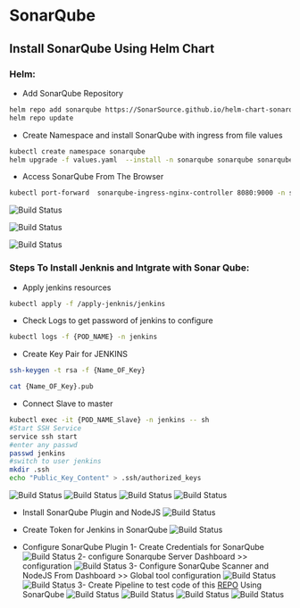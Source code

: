 # SonarQube
## Install SonarQube Using Helm Chart
### Helm:
- Add SonarQube Repository
```sh
helm repo add sonarqube https://SonarSource.github.io/helm-chart-sonarqube
helm repo update

```
- Create Namespace and install SonarQube with ingress from file values 
```sh
kubectl create namespace sonarqube
helm upgrade -f values.yaml  --install -n sonarqube sonarqube sonarqube/sonarqube
```

- Access SonarQube From The Browser
```sh 
kubectl port-forward  sonarqube-ingress-nginx-controller 8080:9000 -n sonarqube  
```
![Build Status](https://github.com/mostafahassan097/SonarQube-Task/blob/master/Imgs/1.png)

![Build Status](https://github.com/mostafahassan097/SonarQube-Task/blob/master/Imgs/2.png)

![Build Status](https://github.com/mostafahassan097/SonarQube-Task/blob/master/Imgs/3.png)

### Steps To Install Jenknis and Intgrate with Sonar Qube:

- Apply jenkins resources
```sh
kubectl apply -f /apply-jenknis/jenkins
```
- Check Logs to get password of jenkins to configure
```sh
kubectl logs -f {POD_NAME} -n jenkins
```
- Create Key Pair for JENKINS 
```sh
ssh-keygen -t rsa -f {Name_OF_Key}

cat {Name_OF_Key}.pub

```
- Connect Slave to master
```sh
kubectl exec -it {POD_NAME_Slave} -n jenkins -- sh 
#Start SSH Service
service ssh start 
#enter any passwd
passwd jenkins
#switch to user jenkins
mkdir .ssh
echo "Public_Key_Content" > .ssh/authorized_keys
```

![Build Status](https://github.com/mostafahassan097/SonarQube-Task/blob/master/Imgs/3-1.png)
![Build Status](https://github.com/mostafahassan097/SonarQube-Task/blob/master/Imgs/4.png)
![Build Status](https://github.com/mostafahassan097/SonarQube-Task/blob/master/Imgs/5.png)
![Build Status](https://github.com/mostafahassan097/SonarQube-Task/blob/master/Imgs/6.png)
- Install SonarQube Plugin and NodeJS
![Build Status](https://github.com/mostafahassan097/SonarQube-Task/blob/master/Imgs/7.png)
- Create Token for Jenkins in SonarQube
![Build Status](https://github.com/mostafahassan097/SonarQube-Task/blob/master/Imgs/8.png)

- Configure SonarQube Plugin
1- Create Credentials for  SonarQube
![Build Status](https://github.com/mostafahassan097/SonarQube-Task/blob/master/Imgs/9.png)
2-  configure Sonarqube Server Dashboard >> configuration
![Build Status](https://github.com/mostafahassan097/SonarQube-Task/blob/master/Imgs/11.png)
3- Configure SonarQube Scanner and NodeJS  From Dashboard >> Global tool configuration
![Build Status](https://github.com/mostafahassan097/SonarQube-Task/blob/master/Imgs/12.png)
![Build Status](https://github.com/mostafahassan097/SonarQube-Task/blob/master/Imgs/17.png)
3-  Create Pipeline to test code of this  [REPO](https://github.com/mostafahassan097/NodeJs-SonarQube) Using SonarQube
![Build Status](https://github.com/mostafahassan097/SonarQube-Task/blob/master/Imgs/13.png)
![Build Status](https://github.com/mostafahassan097/SonarQube-Task/blob/master/Imgs/14.png)
![Build Status](https://github.com/mostafahassan097/SonarQube-Task/blob/master/Imgs/15.png)
![Build Status](https://github.com/mostafahassan097/SonarQube-Task/blob/master/Imgs/16.png)
